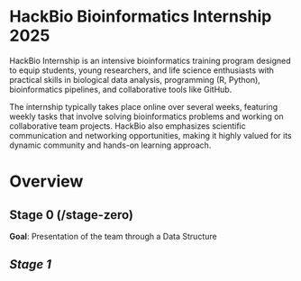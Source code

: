 # HackBio Bioinformatics Internship 2025 

HackBio Internship is an intensive bioinformatics training program designed to equip students, young researchers, and life science enthusiasts with practical skills in biological data analysis, programming (R, Python), bioinformatics pipelines, and collaborative tools like GitHub.

The internship typically takes place online over several weeks, featuring weekly tasks that involve solving bioinformatics problems and working on collaborative team projects. HackBio also emphasizes scientific communication and networking opportunities, making it highly valued for its dynamic community and hands-on learning approach.


# Overview

## Stage 0 (/stage-zero)

**Goal**: Presentation of the team through a Data Structure

## *Stage 1*

